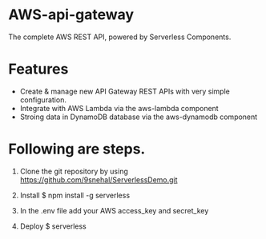 # AWS-api-gateway
The complete AWS REST API, powered by Serverless Components.

# Features
* Create & manage new API Gateway REST APIs with very simple configuration.
* Integrate with AWS Lambda via the aws-lambda component
* Stroing data in DynamoDB database via the aws-dynamodb component

# Following are steps.
1. Clone the git repository by using https://github.com/9snehal/ServerlessDemo.git

2. Install
$ npm install -g serverless

3. In the .env file add your AWS access_key and secret_key

4. Deploy
$ serverless
 